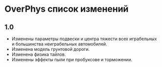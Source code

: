 # OverPhys список изменений

## 1.0

* Изменены параметры подвески и центра тяжести всех играбельных и большинства неиграбельных автомобилей.
* Изменена модель грунтовой дороги.
* Изменена физика тайлов.
* Изменены эффекты пыли при пробуксове и торможении.
